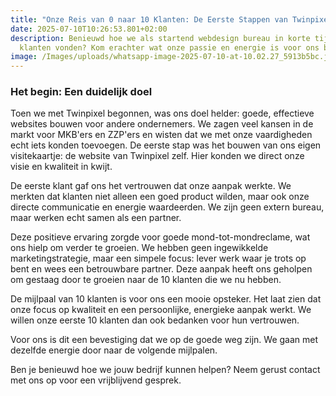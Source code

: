 ```yaml
---
title: "Onze Reis van 0 naar 10 Klanten: De Eerste Stappen van Twinpixel"
date: 2025-07-10T10:26:53.801+02:00
description: Benieuwd hoe we als startend webdesign bureau in korte tijd 10
  klanten vonden? Kom erachter wat onze passie en energie is voor ons bedrijf.
image: /Images/uploads/whatsapp-image-2025-07-10-at-10.02.27_5913b5bc.jpg
---
```

### H﻿et begin: Een duidelijk doel

Toen we met Twinpixel begonnen, was ons doel helder: goede, effectieve websites bouwen voor andere ondernemers. We zagen veel kansen in de markt voor MKB'ers en ZZP'ers en wisten dat we met onze vaardigheden echt iets konden toevoegen. De eerste stap was het bouwen van ons eigen visitekaartje: de website van Twinpixel zelf. Hier konden we direct onze visie en kwaliteit in kwijt.

De eerste klant gaf ons het vertrouwen dat onze aanpak werkte. We merkten dat klanten niet alleen een goed product wilden, maar ook onze directe communicatie en energie waardeerden. We zijn geen extern bureau, maar werken echt samen als een partner.

Deze positieve ervaring zorgde voor goede mond-tot-mondreclame, wat ons hielp om verder te groeien. We hebben geen ingewikkelde marketingstrategie, maar een simpele focus: lever werk waar je trots op bent en wees een betrouwbare partner. Deze aanpak heeft ons geholpen om gestaag door te groeien naar de 10 klanten die we nu hebben.

De mijlpaal van 10 klanten is voor ons een mooie opsteker. Het laat zien dat onze focus op kwaliteit en een persoonlijke, energieke aanpak werkt. We willen onze eerste 10 klanten dan ook bedanken voor hun vertrouwen.

Voor ons is dit een bevestiging dat we op de goede weg zijn. We gaan met dezelfde energie door naar de volgende mijlpalen.

Ben je benieuwd hoe we jouw bedrijf kunnen helpen? Neem gerust contact met ons op voor een vrijblijvend gesprek.